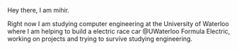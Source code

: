 Hey there, I am mihir.

Right now I am studying computer engineering at the University of Waterloo where I am helping to build a electric race car @UWaterloo Formula Electric, working on projects and trying to survive studying engineering. 
